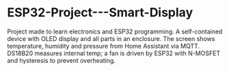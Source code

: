 # ESP32-Project---Smart-Display
Project made to learn electronics and ESP32 programming. A self-contained device with OLED display and all parts in an enclosure. The screen shows temperature, humidity and pressure from Home Assistant via MQTT. DS18B20 measures internal temp; a fan is driven by ESP32 with N-MOSFET and hysteresis to prevent overheating.
